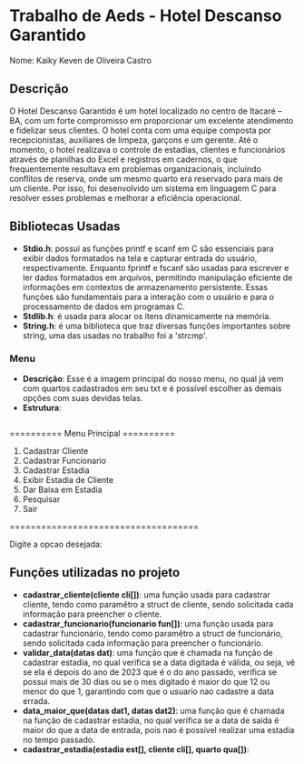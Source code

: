 # Trabalho de Aeds - Hotel Descanso Garantido

Nome: Kaiky Keven de Oliveira Castro

## Descrição

O Hotel Descanso Garantido é um hotel localizado no centro de Itacaré – BA, com um forte compromisso em proporcionar um excelente atendimento e fidelizar seus clientes. O hotel conta com uma equipe composta por recepcionistas, auxiliares de limpeza, garçons e um gerente. Até o momento, o hotel realizava o controle de estadias, clientes e funcionários através de planilhas do Excel e registros em cadernos, o que frequentemente resultava em problemas organizacionais, incluindo conflitos de reserva, onde um mesmo quarto era reservado para mais de um cliente. Por isso, foi desenvolvido um sistema em linguagem C para resolver esses problemas e melhorar a eficiência operacional.

## Bibliotecas Usadas

* **Stdio.h**: possui as funções printf e scanf em C são essenciais para exibir dados formatados na tela e capturar entrada do usuário, respectivamente. Enquanto fprintf e fscanf são usadas para escrever e ler dados formatados em arquivos, permitindo manipulação eficiente de informações em contextos de armazenamento persistente. Essas funções são fundamentais para a interação com o usuário e para o processamento de dados em programas C.
* **Stdlib.h**: é usada para alocar os itens dinamicamente na memória.
* **String.h**: é uma biblioteca que traz diversas funções importantes sobre string, uma das usadas no trabalho foi a 'strcmp'.

### Menu

- **Descrição**: Esse é a imagem principal do nosso menu, no qual já vem com quartos cadastrados em seu txt e é possível escolher as demais opções com suas devidas telas.
- **Estrutura**:
  ```
========== Menu Principal ==========
1. Cadastrar Cliente
2. Cadastrar Funcionario
3. Cadastrar Estadia
4. Exibir Estadia de Cliente
5. Dar Baixa em Estadia
6. Pesquisar
7. Sair
   
====================================

Digite a opcao desejada: 

## Funções utilizadas no projeto

* **cadastrar_cliente(cliente cli[])**: uma função usada para cadastrar cliente, tendo como paramêtro a struct de cliente, sendo solicitada cada informação para preencher o cliente.
* **cadastrar_funcionario(funcionario fun[])**: uma função usada para cadastrar funcionário, tendo como paramêtro a struct de funcionário, sendo solicitada cada informação para preencher o funcionário.
* **validar_data(datas dat)**: uma função que é chamada na função de cadastrar estadia, no qual verifica se a data digitada é válida, ou seja, vê se ela é depois do ano de 2023 que é o do ano passado, verifica se possui mais de 30 dias ou se o mes digitado é maior do que 12 ou menor do que 1, garantindo com que o usuario nao cadastre a data errada.
* **data_maior_que(datas dat1, datas dat2)**: uma função que é chamada na função de cadastrar estadia, no qual verifica se a data de saida é maior do que a data de entrada, pois nao é possivel realizar uma estadia no tempo passado.
* **cadastrar_estadia(estadia est[], cliente cli[], quarto qua[])**: 
